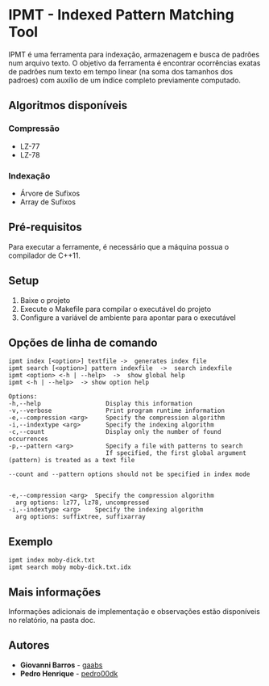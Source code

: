 # IPMT - Indexed Pattern Matching Tool

IPMT é uma ferramenta para indexação, armazenagem e busca de padrões num arquivo texto. O objetivo da ferramenta é encontrar ocorrências exatas de padrões num texto em tempo linear (na soma dos tamanhos dos padroes) com auxílio de um índice completo previamente computado.

## Algoritmos disponíveis

### Compressão
* LZ-77
* LZ-78

### Indexação
* Árvore de Sufixos
* Array de Sufixos

## Pré-requisitos

Para executar a ferramente, é necessário que a máquina possua o compilador de C++11.

## Setup

1. Baixe o projeto
2. Execute o Makefile para compilar o executável do projeto
3. Configure a variável de ambiente para apontar para o executável

## Opções de linha de comando

```
ipmt index [<option>] textfile ->  generates index file
ipmt search [<option>] pattern indexfile  ->  search indexfile
ipmt <option> <-h | --help>  ->  show global help
ipmt <-h | --help>  -> show option help

Options:
-h,--help                  Display this information
-v,--verbose               Print program runtime information
-e,--compression <arg>     Specify the compression algorithm
-i,--indextype <arg>       Specify the indexing algorithm
-c,--count                 Display only the number of found occurrences
-p,--pattern <arg>         Specify a file with patterns to search
                           If specified, the first global argument (pattern) is treated as a text file

--count and --pattern options should not be specified in index mode


-e,--compression <arg>  Specify the compression algorithm
  arg options: lz77, lz78, uncompressed
-i,--indextype <arg>    Specify the indexing algorithm
  arg options: suffixtree, suffixarray
```

## Exemplo

```
ipmt index moby-dick.txt
ipmt search moby moby-dick.txt.idx
```

## Mais informações
Informações adicionais de implementação e observações estão disponíveis no relatório, na pasta doc.

## Autores

* **Giovanni Barros** - [gaabs](https://github.com/gaabs)
* **Pedro Henrique** - [pedro00dk](https://github.com/pedro00dk)
